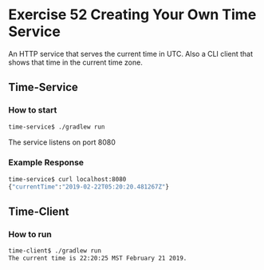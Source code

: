 # Exercise 52 Creating Your Own Time Service

An HTTP service that serves the current time in UTC. Also a CLI client that shows that time in the current time zone.

## Time-Service

### How to start

```bash
time-service$ ./gradlew run
```
The service listens on port 8080

### Example Response

```bash
time-service$ curl localhost:8080
{"currentTime":"2019-02-22T05:20:20.481267Z"}
```

## Time-Client

### How to run

```bash
time-client$ ./gradlew run
The current time is 22:20:25 MST February 21 2019.
```
